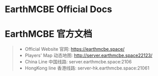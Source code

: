 # EarthMCBE Official Docs
# EarthMCBE 官方文档

> + Official Website 官网: <https://earthmcbe.space/> 
> + Players' Map 动态地图: <http://server.earthmcbe.space22123/>
> + China Line 中国线路: server.earthmcbe.space:2106
> + HongKong line 香港线路: server-hk.earthmcbe.space:21061

